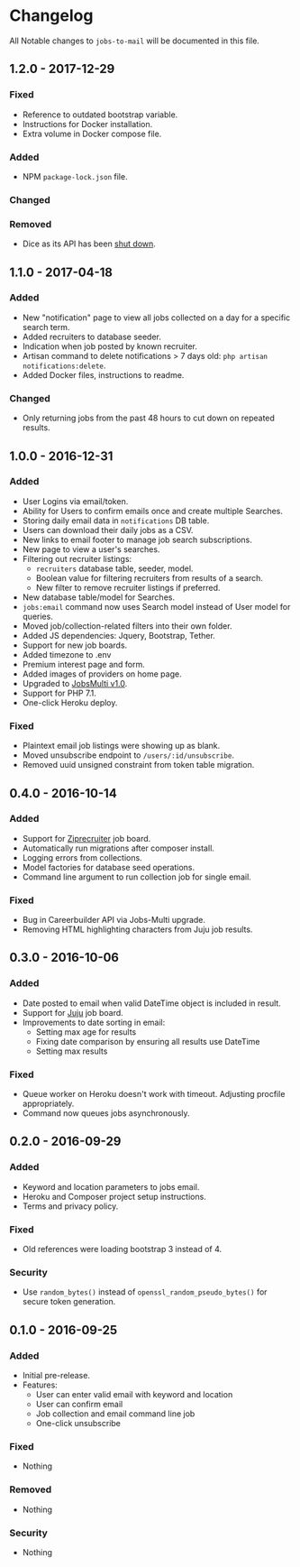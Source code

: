# Changelog
All Notable changes to `jobs-to-mail` will be documented in this file.

## 1.2.0 - 2017-12-29

### Fixed
- Reference to outdated bootstrap variable.
- Instructions for Docker installation.
- Extra volume in Docker compose file.

### Added
- NPM `package-lock.json` file.

### Changed

### Removed
- Dice as its API has been [shut down](https://www.jobapis.com/2017/10/28/dice-job-board-api-shut-down/).

## 1.1.0 - 2017-04-18

### Added
- New "notification" page to view all jobs collected on a day for a specific search term.
- Added recruiters to database seeder.
- Indication when job posted by known recruiter.
- Artisan command to delete notifications > 7 days old: `php artisan notifications:delete`.
- Added Docker files, instructions to readme.

### Changed
- Only returning jobs from the past 48 hours to cut down on repeated results.

## 1.0.0 - 2016-12-31

### Added
- User Logins via email/token.
- Ability for Users to confirm emails once and create multiple Searches.
- Storing daily email data in `notifications` DB table.
- Users can download their daily jobs as a CSV.
- New links to email footer to manage job search subscriptions.
- New page to view a user's searches.
- Filtering out recruiter listings:
  - `recruiters` database table, seeder, model.
  - Boolean value for filtering recruiters from results of a search.
  - New filter to remove recruiter listings if preferred.
- New database table/model for Searches.
- `jobs:email` command now uses Search model instead of User model for queries.
- Moved job/collection-related filters into their own folder.
- Added JS dependencies: Jquery, Bootstrap, Tether.
- Support for new job boards.
- Added timezone to .env
- Premium interest page and form.
- Added images of providers on home page.
- Upgraded to [JobsMulti v1.0](https://github.com/jobapis/jobs-multi).
- Support for PHP 7.1.
- One-click Heroku deploy.

### Fixed
- Plaintext email job listings were showing up as blank.
- Moved unsubscribe endpoint to `/users/:id/unsubscribe`.
- Removed uuid unsigned constraint from token table migration.

## 0.4.0 - 2016-10-14

### Added
- Support for [Ziprecruiter](https://github.com/jobapis/jobs-ziprecruiter) job board.
- Automatically run migrations after composer install.
- Logging errors from collections.
- Model factories for database seed operations.
- Command line argument to run collection job for single email.

### Fixed
- Bug in Careerbuilder API via Jobs-Multi upgrade.
- Removing HTML highlighting characters from Juju job results.

## 0.3.0 - 2016-10-06

### Added
- Date posted to email when valid DateTime object is included in result.
- Support for [Juju](https://github.com/jobapis/jobs-juju) job board.
- Improvements to date sorting in email:
  - Setting max age for results
  - Fixing date comparison by ensuring all results use DateTime
  - Setting max results

### Fixed
- Queue worker on Heroku doesn't work with timeout. Adjusting procfile appropriately.
- Command now queues jobs asynchronously.

## 0.2.0 - 2016-09-29

### Added
- Keyword and location parameters to jobs email.
- Heroku and Composer project setup instructions.
- Terms and privacy policy.

### Fixed
- Old references were loading bootstrap 3 instead of 4.

### Security
- Use `random_bytes()` instead of `openssl_random_pseudo_bytes()` for secure token generation.

## 0.1.0 - 2016-09-25

### Added
- Initial pre-release.
- Features:
    - User can enter valid email with keyword and location
    - User can confirm email
    - Job collection and email command line job
    - One-click unsubscribe

### Fixed
- Nothing

### Removed
- Nothing

### Security
- Nothing
